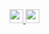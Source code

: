 <a href="https://www.researchgate.net/profile/Arianna-Parrales">
 <img src="https://raw.githubusercontent.com/FortAwesome/Font-Awesome/6.x/svgs/brands/researchgate.svg" width="25" height="25">
</a>
<a href="https://scholar.google.com/citations?user=EeI64zQAAAAJ">
 <img src="https://raw.githubusercontent.com/FortAwesome/Font-Awesome/6.x/svgs/brands/google-scholar.svg" width="25" height="25">
</a>
